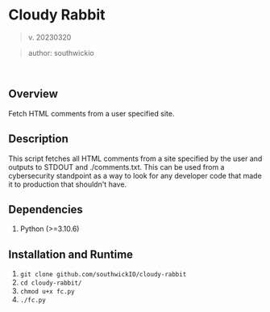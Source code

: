 # Cloudy Rabbit
> v. 20230320

> author: southwickio

<br>

## Overview
Fetch HTML comments from a user specified site. 

## Description
This script fetches all HTML comments from a site specified by the user and outputs to STDOUT and ./comments.txt. This can be used from a cybersecurity standpoint as a way to look for any developer code that made it to production that shouldn't have.

## Dependencies
1. Python (>=3.10.6)

## Installation and Runtime
1. `git clone github.com/southwickIO/cloudy-rabbit`
2. `cd cloudy-rabbit/`
3. `chmod u+x fc.py`
4. `./fc.py`